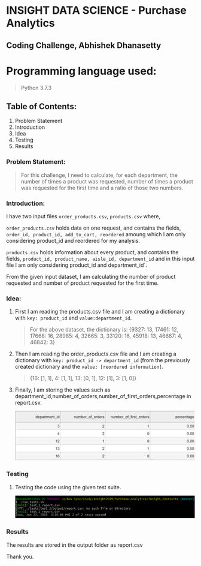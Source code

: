 # INSIGHT DATA SCIENCE - Purchase Analytics 
## Coding Challenge, Abhishek Dhanasetty

Programming language used:
=================

 > Python 3.7.3

## Table of Contents:

1. Problem Statement
2. Introduction
3. Idea 
4. Testing
5. Results

### Problem Statement:

> For this challenge, I need to calculate, for each department, the number of times a product was requested, number of times a product was requested for the first time and a ratio of those two numbers.

### Introduction:

I have two input files `order_products.csv`, `products.csv` where,

 `order_products.csv` holds data on one request, and contains the fields, `order_id, product_id, add_to_cart, reordered` amoung which I am only considering product_id and reordered for my analysis. 
 
 `products.csv` holds information about every product, and contains the fields, `product_id, product_name, aisle_id, department_id` and in this input file I am only considering product_id and department_id`.
 
From the given input dataset, I am calculating the number of product requested and number of product requested for the first time.

### Idea:

1. First I am reading the products.csv file and I am creating a dictionary with `key: product_id` and `value:department_id`.
	> For the above dataset, the dictionary is:
		{9327: 13, 17461: 12, 17668: 16, 28985: 4, 32665: 3, 33120: 16, 45918: 13, 46667: 4, 46842: 3}

2. Then I am reading the order_products.csv file and I am creating a dictionary with `key: product_id -> department_id` (from the previously created dictionary and the `value: [reordered information]`.

	> {16: [1, 1], 4: [1, 1], 13: [0, 1], 12: [1], 3: [1, 0]}

3. Finally, I am storing the values such as department_id,number_of_orders,number_of_first_orders,percentage in report.csv.
	
	![Outpur](./insight_testsuite/images/1.png)
		

### Testing

1. Testing the code using the given test suite.

    ![Test Suite 1 & 2](./insight_testsuite/images/2.png)

### Results

The results are stored in the output folder as report.csv


Thank you.

